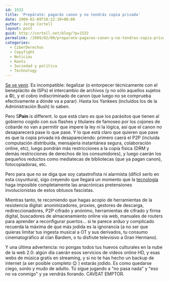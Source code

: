 ```yaml
---
id: 1532
title: 'Prepárate: pagarás canon y no tendrás copia privada'
date: 2009-02-09T10:22:20+00:00
author: Jorge Cortell
layout: post
guid: http://cortell.net/blog/?p=1532
permalink: /2009/02/09/preparate-pagaras-canon-y-no-tendras-copia-privada/
categories:
  - CiberDerechos
  - Copyfight
  - Noticias
  - Rants
  - Sociedad y polí­tica
  - Technology
---
```

<a title="http://ciberderechos.barrapunto.com/ciberderechos/09/02/08/1658227.shtml" href="http://ciberderechos.barrapunto.com/ciberderechos/09/02/08/1658227.shtml" target="_blank">Se ve venir</a>. Es incompatible: ilegalizar (o entorpecer técnicamente con el beneplácito de ISPs) el intercambio de archivos (y no sólo aquellos sujetos a ©), y el cobro indiscriminado de canon (que luego no se comprueba efectivamente a dónde va a parar). Hasta los Yankees (incluídos los de la Administración Bush) lo saben.

Pero S**Pain** is different. lo que está claro es que los parásitos que tienen al gobierno cogido con sus flashes y titulares de famoseo por los cojones de cobarde no van a permitir que impere la ley ni la lógica, así que el canon no desaparecerá pase lo que pase. Y lo que está claro que quieren que pase es que la copia privada irá desapareciendo: primero caerá el P2P (incluída computación distribuída, mensajería instantánea segura, colaboración online, etc), luego pondrán más restricciones a la copia física (DRM y demás restricciones de derechos de los consumidores), y luego caerán los pequeños reductos como mediatecas de bibliotecas (que ya pagan canon), fotocopiadoras, etc.

Pero para que no se diga que soy catastrofista ni alarmista (difícil serlo en esta coyuntura), sigo creyendo que llegará un momento que la <a title="Teletransportan info a 1 m. de distancia" href="http://ciencia.barrapunto.com/ciencia/09/02/06/0634201.shtml" target="_blank">tecnología</a> haga imposible completamente las anacrónicas pretensiones involucionistas de estos obtusos fascistas.

Mientras tanto, te recomiendo que hagas acopio de herramientas de la resistencia digital: anonimizadores, proxies, gestores de descarga, redireccionadores, P2P cifrado y anónimo, herramientas de cifrado y firma digital, buscadores de almacenamiento online via web, manuales de routers para aprender a reconfigurar puertos... si te parece arduo y complicado recuerda la máxima de que más jodida es la ignorancia (a no ser que quieras limitar tus ingesta musical a OT y sus derivados, tu consumo cinematográfico al clan Bardem, o tu disfrute televisivo a Gran Hermano).

Y una última advertencia: no pongas todos tus huevos culturales en la nube de la web 2.0: algún día caerán esos servicios de vídeos online HD, y esas webs de música gratis en streaming, y si no te has hecho un backup de internet (a ser posible completo 😉 ) estarás jodido. Es como quedarse ciego, sordo y mudo de adulto. Tú sigue jugando a "no pasa nada" y "eso no va conmigo" y ya vendrás llorando. CAVEAT EMPTOR.